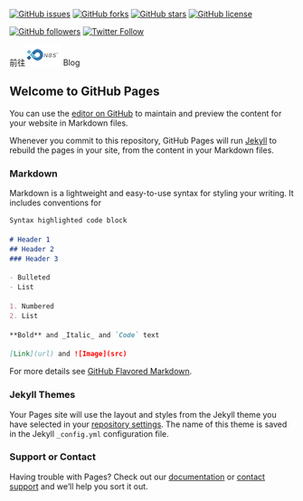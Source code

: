 [![GitHub issues](https://img.shields.io/github/issues/NBSChain/NBS-QML.svg)](https://github.com/NBSChain/nbschain.github.io/issues)
[![GitHub forks](https://img.shields.io/github/forks/NBSChain/NBS-QML.svg)](https://github.com/NBSChain/nbschain.github.io/network)
[![GitHub stars](https://img.shields.io/github/stars/NBSChain/NBS-QML.svg)](https://github.com/NBSChain/nbschain.github.io/stargazers)
[![GitHub license](https://img.shields.io/github/license/NBSChain/NBS-QML.svg)](https://github.com/NBSChain/nbschain.github.io/blob/master/LICENSE)

[![GitHub followers](https://img.shields.io/github/followers/espadrine.svg?style=social&label=Follow)](https://github.com/NBSChain?tab=following)
[![Twitter Follow](https://img.shields.io/twitter/follow/espadrine.svg?style=social&label=Follow)](https://github.com/NBSChain)

前往[![NBS-Tech](https://github.com/NBSChain/nbschain.github.io/raw/master/img/nbs_logo.png)](https://nbschain.github.io/) Blog
## Welcome to GitHub Pages

You can use the [editor on GitHub](https://github.com/NBSChain/nbschain.github.io/edit/master/README.md) to maintain and preview the content for your website in Markdown files.

Whenever you commit to this repository, GitHub Pages will run [Jekyll](https://jekyllrb.com/) to rebuild the pages in your site, from the content in your Markdown files.

### Markdown

Markdown is a lightweight and easy-to-use syntax for styling your writing. It includes conventions for

```markdown
Syntax highlighted code block

# Header 1
## Header 2
### Header 3

- Bulleted
- List

1. Numbered
2. List

**Bold** and _Italic_ and `Code` text

[Link](url) and ![Image](src)
```

For more details see [GitHub Flavored Markdown](https://guides.github.com/features/mastering-markdown/).

### Jekyll Themes

Your Pages site will use the layout and styles from the Jekyll theme you have selected in your [repository settings](https://github.com/NBSChain/nbschain.github.io/settings). The name of this theme is saved in the Jekyll `_config.yml` configuration file.

### Support or Contact

Having trouble with Pages? Check out our [documentation](https://help.github.com/categories/github-pages-basics/) or [contact support](https://github.com/contact) and we’ll help you sort it out.
